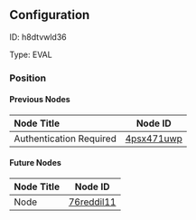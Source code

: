 # <nil>
## Configuration
ID:  h8dtvwld36

Type: EVAL 








### Position

#### Previous Nodes
| Node Title | Node ID |
| :------------- | ------------ |
| Authentication Required | [4psx471uwp](./4psx471uwp.md) | 
 
 #### Future Nodes
| Node Title | Node ID |
| :------------- | ------------ |
| Node |[76reddil11](./76reddil11.md) | 